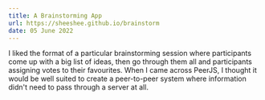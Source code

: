 ```yaml
---
title: A Brainstorming App
url: https://sheeshee.github.io/brainstorm
date: 05 June 2022
---
```

I liked the format of a particular brainstorming session where participants come up with a big list of ideas, then go through them all and participants assigning votes to their favourites. When I came across PeerJS, I thought it would be well suited to create a peer-to-peer system where information didn't need to pass through a server at all.
